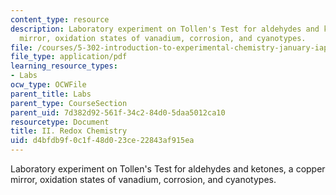 ```yaml
---
content_type: resource
description: Laboratory experiment on Tollen's Test for aldehydes and ketones, a copper
  mirror, oxidation states of vanadium, corrosion, and cyanotypes.
file: /courses/5-302-introduction-to-experimental-chemistry-january-iap-2005/d4bfdb9f0c1f48d023ce22843af915ea_II_Redox_chem_2005b.pdf
file_type: application/pdf
learning_resource_types:
- Labs
ocw_type: OCWFile
parent_title: Labs
parent_type: CourseSection
parent_uid: 7d382d92-561f-34c2-84d0-5daa5012ca10
resourcetype: Document
title: II. Redox Chemistry
uid: d4bfdb9f-0c1f-48d0-23ce-22843af915ea
---
```

Laboratory experiment on Tollen's Test for aldehydes and ketones, a copper mirror, oxidation states of vanadium, corrosion, and cyanotypes.

